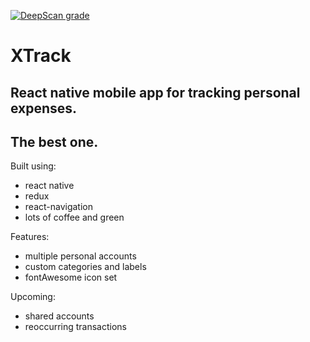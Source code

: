 [![DeepScan grade](https://deepscan.io/api/teams/3259/projects/4804/branches/38352/badge/grade.svg)](https://deepscan.io/dashboard#view=project&tid=3259&pid=4804&bid=38352)

XTrack
========

React native mobile app for tracking personal expenses.
---------------

The best one.
---------------

Built using:
 - react native
 - redux
 - react-navigation
 - lots of coffee and green

Features:

  - multiple personal accounts
  - custom categories and labels
  - fontAwesome icon set

Upcoming:
  - shared accounts
  - reoccurring transactions
